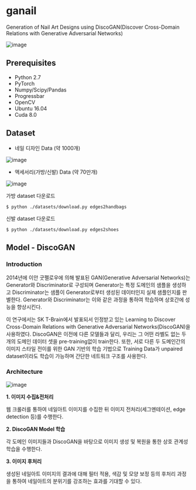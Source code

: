 # ganail
Generation of Nail Art Designs using DiscoGAN(Discover Cross-Domain Relations with Generative Adversarial Networks)

![image](https://user-images.githubusercontent.com/53864655/71340062-ebd3bb80-2598-11ea-86f3-f633500d8b41.png)

## Prerequisites
* Python 2.7
* PyTorch
* Numpy/Scipy/Pandas
* Progressbar
* OpenCV
* Ubuntu 16.04
* Cuda 8.0

## Dataset
* 네일 디자인 Data (약 1000개)

![image](https://user-images.githubusercontent.com/53864655/71340605-add79700-259a-11ea-8d6d-6c8bf3ce5973.png)
* 액세서리(가방/신발) Data (약 70만개)

![image](https://user-images.githubusercontent.com/53864655/71340653-db244500-259a-11ea-89b1-2d7f772e3539.png)

가방 dataset 다운로드 

```
$ python ./datasets/download.py edges2handbags
```

신발 dataset 다운로드 

```
$ python ./datasets/download.py edges2shoes
```



## Model - DiscoGAN
### Introduction
2014년에 이안 굿펠로우에 의해 발표된 GAN(Generative Adversarial Networks)는 Generator와 Discriminator로 구성되며 Generator는 특정 도메인의 샘플을 생성하고 Discriminator는 샘플이 Generator로부터 생성된 데이터인지 실제 샘플인지를 판별한다. Generator와 Discriminator는 이와 같은 과정을 통하여 학습하며 상호간에 성능을 향상시킨다. 

이 연구에서는 SK T-Brain에서 발표되서 인정받고 있는 Learning to Discover Cross-Domain Relations with Generative Adversarial Networks(DiscoGAN)을 사용하였다. DiscoGAN은 이전에 다른 모델들과 달리, 우리는 그 어떤 라벨도 없는 두 개의 도메인 데이터 셋을 pre-training없이 train한다. 또한, 서로 다른 두 도메인간의 이미지 스타일 전이를 위한 GAN 기반의 학습 기법으로 Training Data가 unpaired dataset이라도 학습이 가능하며 간단한 네트워크 구조를 사용한다. 

### Architecture
![image](https://user-images.githubusercontent.com/53864655/71340915-a06edc80-259b-11ea-85b2-f72aa106ffaf.png)

**1. 이미지 수집&전처리**

웹 크롤러를 통하여 네일아트 이미지를 수집한 뒤 이미지 전처리(세그멘테이션, edge detection 등)를 수행한다. 

**2. DiscoGAN Model 학습**

각 도메인 이미지들과 DiscoGAN을 바탕으로 이미지 생성 및 복원을 통한 상호 관계성 학습을 수행한다. 

**3. 이미지 후처리**

생성된 네일아트 이미지의 결과에 대해 필터 적용, 색감 및 모양 보정 등의 후처리 과정을 통하여 네일아트의 분위기를 강조하는 효과를 기대할 수 있다.




